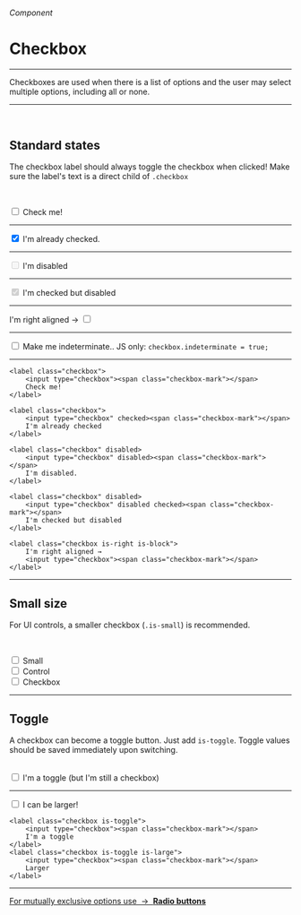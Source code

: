<h6 class="is-uppercase has-text-grey has-text-weight-medium is-size-6 is-size-7-mobile">Component</h6>
<h1 class="title is-family-secondary is-size-2-mobile">Checkbox</h1>
<hr class="is-visible is-size-3">
<p class="is-size-4 has-text-dark">
    <span class="has-text-weight-semibold">Checkboxes</span> are used when there is a list of options and the user may select multiple options, including all or none.
</p>
<hr class="is-visible is-size-3"><br>

<h2 class="title"><span class="is-size-smaller">Standard states</span></h2>

The checkbox label should always toggle the checkbox when clicked! Make sure the label's text is a direct child of `.checkbox`

<br><div class="box is-raised is-radiusless-b is-marginless is-large">
    <label class="checkbox">
        <input type="checkbox"><span class="checkbox-mark"></span>
        Check me!
    </label>
    <hr>
    <label class="checkbox" >
        <input type="checkbox" checked><span class="checkbox-mark"></span>
        I'm already checked.
    </label>
    <hr>
    <label class="checkbox" disabled>
        <input type="checkbox" disabled><span class="checkbox-mark"></span>
        I'm disabled
    </label>
    <hr>
    <label class="checkbox" disabled>
        <input type="checkbox" disabled checked><span class="checkbox-mark"></span>
        I'm checked but disabled
    </label>
    <hr>
    <label class="checkbox is-right is-block">
        I'm right aligned →
        <input type="checkbox"><span class="checkbox-mark"></span>
    </label>
    <hr class="is-visible is-size-3">
    <label class="checkbox" onclick="makeIndeterminate(123)">
        <input id="123" type="checkbox"><span class="checkbox-mark"></span>
        Make me indeterminate.. JS only: <code class="is-size-7">checkbox.indeterminate = true;</code>
    </label>
</div>
<hr class="is-marginless is-visible">

    <label class="checkbox">
        <input type="checkbox"><span class="checkbox-mark"></span>
        Check me!
    </label>

    <label class="checkbox">
        <input type="checkbox" checked><span class="checkbox-mark"></span>
        I'm already checked
    </label>

    <label class="checkbox" disabled>
        <input type="checkbox" disabled><span class="checkbox-mark"></span>
        I'm disabled.
    </label>

    <label class="checkbox" disabled>
        <input type="checkbox" disabled checked><span class="checkbox-mark"></span>
        I'm checked but disabled
    </label>

    <label class="checkbox is-right is-block">
        I'm right aligned →
        <input type="checkbox"><span class="checkbox-mark"></span>
    </label>
<hr class="is-size-1 is-visible">

<h2 class="title"><span class="is-size-smaller">Small size</span></h2>

For UI controls, a smaller checkbox (`.is-small`) is recommended.

<br><div class="box is-raised px-6">
    <label class="checkbox is-small">
        <input type="checkbox"><span class="checkbox-mark"></span>
        Small
    </label><br>
    <label class="checkbox is-small">
        <input type="checkbox"><span class="checkbox-mark"></span>
        Control
    </label><br>
    <label class="checkbox is-small">
        <input type="checkbox"><span class="checkbox-mark"></span>
        Checkbox
    </label>
</div>

<hr class="is-size-1 is-visible">

<h2 class="title"><span class="is-size-smaller">Toggle</span></h2>

A checkbox can become a toggle button. Just add `is-toggle`. Toggle values should be saved immediately upon switching.<br><br>

<div class="box is-raised is-radiusless-b is-marginless is-large">
    <label class="checkbox is-toggle">
        <input type="checkbox"><span class="checkbox-mark"></span>
        I'm a toggle (but I'm still a checkbox)
    </label>
    <hr class="is-visible">
    <label class="checkbox is-toggle is-large">
        <input type="checkbox"><span class="checkbox-mark"></span>
        I can be larger!
    </label>
</div>

    <label class="checkbox is-toggle">
        <input type="checkbox"><span class="checkbox-mark"></span>
        I'm a toggle
    </label>
    <label class="checkbox is-toggle is-large">
        <input type="checkbox"><span class="checkbox-mark"></span>
        Larger
    </label>
<hr>

<a href="#/radio" class="message is-info is-block">
    For mutually exclusive options use &nbsp;→&nbsp; <strong class="is-link is-underlined">Radio buttons</strong>
</a>